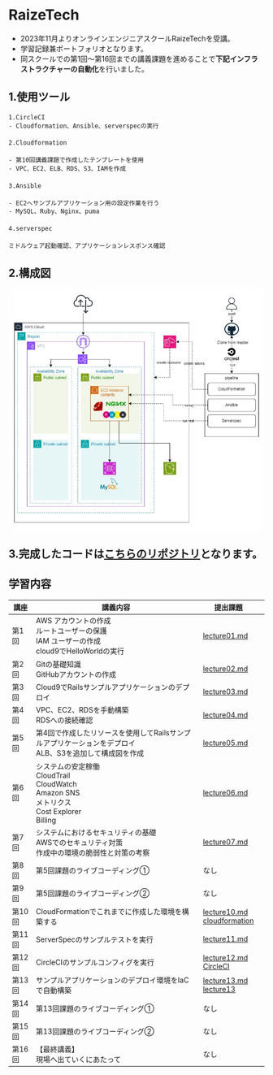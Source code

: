 # RaizeTech

- 2023年11月よりオンラインエンジニアスクールRaizeTechを受講。
- 学習記録兼ポートフォリオとなります。
- 同スクールでの第1回～第16回までの講義課題を進めることで**下記インフラストラクチャーの自動化**を行いました。

## 1.使用ツール

```sh
1.CircleCI
- Cloudformation、Ansible、serverspecの実行

2.Cloudformation

- 第10回講義課題で作成したテンプレートを使用
- VPC、EC2、ELB、RDS、S3、IAMを作成

3.Ansible

- EC2へサンプルアプリケーション用の設定作業を行う
- MySQL、Ruby、Nginx、puma

4.serverspec

ミドルウェア起動確認、アプリケーションレスポンス確認
```


## 2.構成図

![Alt text](images13/1301.jpg)

## 3.完成したコードは[こちらのリポジトリ](https://github.com/murari-mura03/lecture13)となります。

## 学習内容


| 講座   | 講義内容                                                                                                   | 提出課題                                                         |                             |
| ------ | ----------------------------------------------------------------------------------------------------------| ----------------------------------------------------------------| --------------------------- |
| 第1回  | AWS アカウントの作成<br>ルートユーザーの保護<br>IAM ユーザーの作成<br>cloud9でHelloWorldの実行                 | [lecture01.md](lecture01.md)                                     |                             |
| 第2回  | Gitの基礎知識<br>GitHubアカウントの作成                                                                     | [lecture02.md](lecture02.md)                                     |                             |
| 第3回  | Cloud9でRailsサンプルアプリケーションのデプロイ                                                              | [lecture03.md](lecture03.md)                                     |                             |
| 第4回  | VPC、EC2、RDSを手動構築<br>RDSへの接続確認                                                                  | [lecture04.md](lecture04.md)                                     |                             |
| 第5回  | 第4回で作成したリソースを使用してRailsサンプルアプリケーションをデプロイ<br>ALB、S3を追加して構成図を作成         | [lecture05.md](lecture05.md)                                     |                             |
| 第6回  | システムの安定稼働<br>CloudTrail<br>CloudWatch<br>Amazon SNS<br>メトリクス<br>Cost Explorer<br>Billing      | [lecture06.md](lecture06.md)                                     |                             |
| 第7回  | システムにおけるセキュリティの基礎<br>AWSでのセキュリティ対策<br>作成中の環境の脆弱性と対策の考察                | [lecture07.md](lecture07.md)                                     |                             |
| 第8回  | 第5回課題のライブコーディング①                                                                               | なし                                                             |                             |
| 第9回  | 第5回課題のライブコーディング②                                                                               | なし                                                             |                             |
| 第10回 | CloudFormationでこれまでに作成した環境を構築する                                                              | [lecture10.md](lecture10.md)<br>[cloudformation](cloudformation) |  |
| 第11回 | ServerSpecのサンプルテストを実行                                                                             | [lecture11.md](lecture11.md)                                     |                             |
| 第12回 | CircleCIのサンプルコンフィグを実行                                                                           | [lecture12.md](lecture12.md)<br>[CircleCI](.circleci)           |                             |
| 第13回 | サンプルアプリケーションのデプロイ環境をIaCで自動構築                                    | [lecture13.md](lecture13.md)<br>[lecture13](https://github.com/murari-mura03/lecture13)|                             |
| 第14回 | 第13回課題のライブコーディング①                                                                               | なし                                                             |                             |
| 第15回 | 第13回課題のライブコーディング②                                                                               | なし                                                             |                             |
| 第16回 | 【最終講義】<br>現場へ出ていくにあたって                                                                      | なし                                                             |                             |
